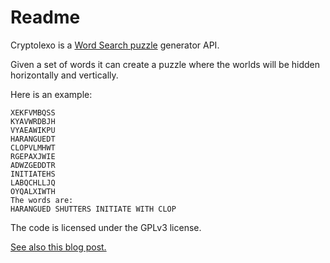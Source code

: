 # Readme

Cryptolexo is a [Word Search puzzle](http://en.wikipedia.org/wiki/Word_search) generator API.

Given a set of words it can create a puzzle where the worlds will be
hidden horizontally and vertically.

Here is an example:

    XEKFVMBQSS
    KYAVWRDBJH
    VYAEAWIKPU
    HARANGUEDT
    CLOPVLMHWT
    RGEPAXJWIE
    ADWZGEDDTR
    INITIATEHS
    LABQCHLLJQ
    OYQALXIWTH    
    The words are:
    HARANGUED SHUTTERS INITIATE WITH CLOP 
    
The code is licensed under the GPLv3 license.

[See also this blog post.](http://masterex.github.io/archive/2014/01/31/cryptolexo.html)
